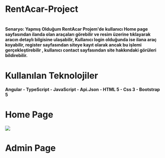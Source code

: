 <h1>RentAcar-Project<h1>
<h4>Senaryo: Yapmış Olduğum RentAcar Projem'de kullanıcı Home page sayfasından ilanda olan araçaları görebilir ve resim üzerine tıklayarak aracın detaylı bilgisine ulaşabilir, Kullanıcı login olduğunda ise ilana araç koyabilir, register sayfasından siteye kayıt olarak ancak bu işlemi gerçekleştirebilir , kullanıcı contact sayfasından site hakkındaki görüleri bildirebilir.<h4>
<h1>Kullanılan Teknolojiler</h1>
<h4>Angular - TypeScript - JavaScript - Api.Json - HTML 5 - Css 3 - Bootstrap 5<h/4>
<h1>Home Page</h1>
<img src="https://user-images.githubusercontent.com/116731704/229294309-00002d3c-7b65-4d8e-bb0f-0bb0e1c31011.gif">

<h1>Admin Page</h1>
<img src="">
